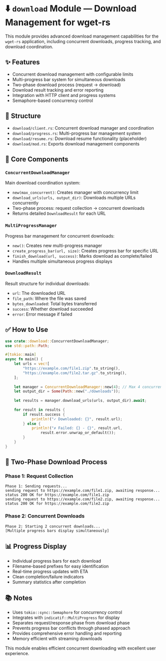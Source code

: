 # ⬇️ `download` Module — Download Management for wget-rs

This module provides advanced download management capabilities for the `wget-rs` application, including concurrent downloads, progress tracking, and download coordination.

## ✨ Features

* Concurrent download management with configurable limits
* Multi-progress bar system for simultaneous downloads
* Two-phase download process (request → download)
* Download result tracking and error reporting
* Integration with HTTP client and progress systems
* Semaphore-based concurrency control

## 📁 Structure

* `download/client.rs`: Concurrent download manager and coordination
* `download/progress.rs`: Multi-progress bar management system
* `download/resume.rs`: Download resume functionality (placeholder)
* `download/mod.rs`: Exports download management components

## 🔧 Core Components

### `ConcurrentDownloadManager`
Main download coordination system:
* `new(max_concurrent)`: Creates manager with concurrency limit
* `download_urls(urls, output_dir)`: Downloads multiple URLs concurrently
* Two-phase process: request collection → concurrent downloads
* Returns detailed `DownloadResult` for each URL

### `MultiProgressManager`
Progress bar management for concurrent downloads:
* `new()`: Creates new multi-progress manager
* `create_progress_bar(url, size)`: Creates progress bar for specific URL
* `finish_download(url, success)`: Marks download as complete/failed
* Handles multiple simultaneous progress displays

### `DownloadResult`
Result structure for individual downloads:
* `url`: The downloaded URL
* `file_path`: Where the file was saved
* `bytes_downloaded`: Total bytes transferred
* `success`: Whether download succeeded
* `error`: Error message if failed

## ✅ How to Use

```rust
use crate::download::ConcurrentDownloadManager;
use std::path::Path;

#[tokio::main]
async fn main() {
    let urls = vec![
        "https://example.com/file1.zip".to_string(),
        "https://example.com/file2.tar.gz".to_string(),
    ];
    
    let manager = ConcurrentDownloadManager::new(4); // Max 4 concurrent
    let output_dir = Some(Path::new("./downloads"));
    
    let results = manager.download_urls(urls, output_dir).await;
    
    for result in results {
        if result.success {
            println!("✓ Downloaded: {}", result.url);
        } else {
            println!("✗ Failed: {} - {}", result.url, 
                result.error.unwrap_or_default());
        }
    }
}
```

## 🔄 Two-Phase Download Process

### Phase 1: Request Collection
```text
Phase 1: Sending requests...
sending request to https://example.com/file1.zip, awaiting response...
status 200 OK for https://example.com/file1.zip
sending request to https://example.com/file2.zip, awaiting response...
status 200 OK for https://example.com/file2.zip
```

### Phase 2: Concurrent Downloads
```text
Phase 2: Starting 2 concurrent downloads...
[Multiple progress bars display simultaneously]
```

## 📊 Progress Display

* Individual progress bars for each download
* Filename-based prefixes for easy identification
* Real-time progress updates with ETA
* Clean completion/failure indicators
* Summary statistics after completion

## 📚 Notes

* Uses `tokio::sync::Semaphore` for concurrency control
* Integrates with `indicatif::MultiProgress` for display
* Separates request/response phase from download phase
* Prevents progress bar conflicts through phased approach
* Provides comprehensive error handling and reporting
* Memory efficient with streaming downloads

This module enables efficient concurrent downloading with excellent user experience.
